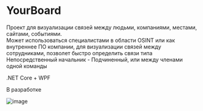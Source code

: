 # YourBoard

Проект для визуализации связей между людьми, компаниями, местами, сайтами, событиями.  
Может использоваться специалистами в области OSINT или как внутреннее ПО компании, для визуализации связей между сотрудниками, позволет быстро определить связи  типа Непосредственный начальник - Подчиненный, или между членами одной команды  

.NET Core + WPF 

В разработке  

![image](https://user-images.githubusercontent.com/77384665/226311088-90bd80b6-3bf7-4a94-822b-9e35f6d5d44d.png)
